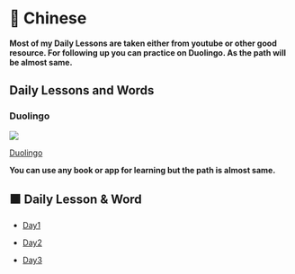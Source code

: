 # 🔴 Chinese

**Most of my Daily Lessons are taken either from youtube or other good resource. For following up you can practice on Duolingo.
As the path will be almost same.**

## Daily Lessons and Words 

### Duolingo 

![](https://i.imgur.com/Yroqf2l.png)

[Duolingo](https://www.duolingo.com/)

**You can use any book or app for learning but the path is almost same.**

## 🟧 Daily Lesson & Word

* [Day1](https://github.com/mostlovedpotato/Chinese/blob/main/Lessons-n-words/Day1.md)

* [Day2](https://github.com/mostlovedpotato/Chinese/blob/main/Lessons-n-words/Day2.md)

* [Day3](https://github.com/mostlovedpotato/Chinese/blob/main/Lessons-n-words/Day3.md)



